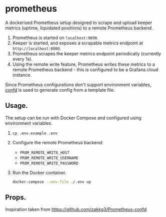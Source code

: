 prometheus
==========

A dockerised Prometheus setup designed to scrape and upload keeper metrics (uptime, liquidated positions) to a remote Prometheus backend.

 1. Prometheus is started on `localhost:9090`.
 2. Keeper is started, and exposes a scrapable metrics endpoint at `http://localhost:8080`.
 3. Prometheus scrapes the keeper metrics endpoint periodically (currently every 1s).
 4. Using the remote write feature, Prometheus writes these metrics to a remote Prometheus backend - this is configured to be a Grafana cloud instance.

Since Prometheus configurations don't support environment variables, [confd](https://github.com/kelseyhightower/confd) is used to generate config from a template file.

## Usage.

The setup can be run with Docker Compose and configured using environment variables.

 1. `cp .env.example .env`
 2. Configure the remote Prometheus backend:
    
    - `PROM_REMOTE_WRITE_HOST`
    - `PROM_REMOTE_WRITE_USERNAME`
    - `PROM_REMOTE_WRITE_PASSWORD`

 3. Run the Docker container.

    ```sh
    docker-compose --env-file ./.env up
    ```


## Props.

Inspiration taken from https://github.com/zakkg3/Prometheus-confd

